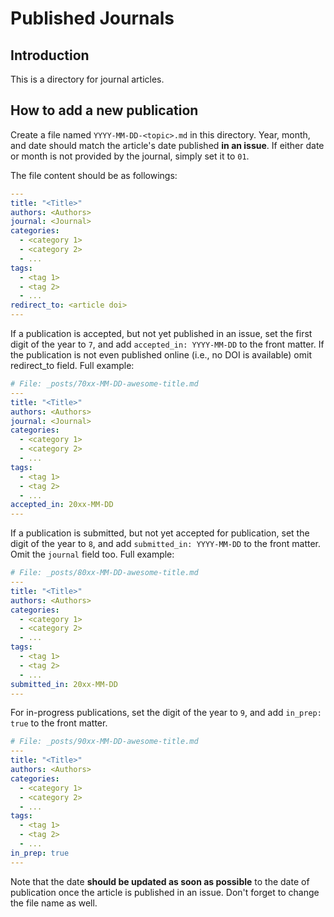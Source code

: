 # Published Journals

## Introduction

This is a directory for journal articles.

## How to add a new publication

Create a file named `YYYY-MM-DD-<topic>.md` in this directory. Year, month, and
date should match the article's date published **in an issue**. If either date
or month is not provided by the journal, simply set it to `01`.

The file content should be as followings:

```yaml
---
title: "<Title>"
authors: <Authors>
journal: <Journal>
categories:
  - <category 1>
  - <category 2>
  - ...
tags:
  - <tag 1>
  - <tag 2>
  - ...
redirect_to: <article doi>
---
```

If a publication is accepted, but not yet published in an issue, set the first
digit of the year to `7`, and add `accepted_in: YYYY-MM-DD` to the front matter.
If the publication is not even published online (i.e., no DOI is available) omit
redirect_to field. Full example:

```yaml
# File: _posts/70xx-MM-DD-awesome-title.md
---
title: "<Title>"
authors: <Authors>
journal: <Journal>
categories:
  - <category 1>
  - <category 2>
  - ...
tags:
  - <tag 1>
  - <tag 2>
  - ...
accepted_in: 20xx-MM-DD
---
```

If a publication is submitted, but not yet accepted for publication, set the
digit of the year to `8`, and add `submitted_in: YYYY-MM-DD` to the front
matter. Omit the `journal` field too. Full example:

```yaml
# File: _posts/80xx-MM-DD-awesome-title.md
---
title: "<Title>"
authors: <Authors>
categories:
  - <category 1>
  - <category 2>
  - ...
tags:
  - <tag 1>
  - <tag 2>
  - ...
submitted_in: 20xx-MM-DD
---
```

For in-progress publications, set the digit of the year to `9`, and add
`in_prep: true` to the front matter.

```yaml
# File: _posts/90xx-MM-DD-awesome-title.md
---
title: "<Title>"
authors: <Authors>
categories:
  - <category 1>
  - <category 2>
  - ...
tags:
  - <tag 1>
  - <tag 2>
  - ...
in_prep: true
---
```

Note that the date **should be updated as soon as possible** to the date of
publication once the article is published in an issue. Don't forget to change
the file name as well.
